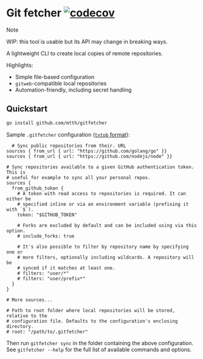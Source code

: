 # Git fetcher [![codecov](https://codecov.io/gh/mtth/gitfetcher/graph/badge.svg?token=N1B8C8UMX0)](https://codecov.io/gh/mtth/gitfetcher)

> [!NOTE]
> WIP: this tool is usable but its API may change in breaking ways.

A lightweight CLI to create local copies of remote repositories.

Highlights:

* Simple file-based configuration
* `gitweb`-compatible local repositories
* Automation-friendly, including secret handling


## Quickstart


```sh
go install github.com/mtth/gitfetcher
```

Sample `.gitfetcher` configuration ([`txtpb` format][txtpb]):

```pbtxt
  # Sync public repositories from their. URL
sources { from_url { url: "https://github.com/golang/go" }}
sources { from_url { url: "https://github.com/nodejs/node" }}

# Sync repositories available to a given GitHub authentication token. This is
# useful for example to sync all your personal repos.
sources {
  from_github_token {
    # A token with read access to repositories is required. It can either be
    # specified inline or via an environment variable (prefixing it with `$`).
    token: "$GITHUB_TOKEN"

    # Forks are excluded by default and can be included using via this option.
    # include_forks: true

    # It's also possible to filter by repository name by specifying one or
    # more filters, optionally including wildcards. A repository will be
    # synced if it matches at least one.
    # filters: "user/*"
    # filters: "user/prefix*"
  }
}

# More sources...

# Path to root folder where local repositories will be stored, relative to the
# configuration file. Defaults to the configuration's enclosing directory.
# root: "/path/to/.gitfetcher"
```

Then run `gitfetcher sync` in the folder containing the above configuration.
See `gitfetcher --help` for the full list of available commands and options.


[txtpb]: https://protobuf.dev/reference/protobuf/textformat-spec/
